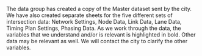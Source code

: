 The data group has created a copy of the Master dataset sent by the city. 
We have also created separate sheets for the five different sets of intersection data: Network Settings, Node Data, Link Data, Lane Data, Timing Plan Settings, Phasing Data. As we work through the data, the variables that we understand and/or is relevant is highlighted in bold. Other data may be relevant as well. We will contact the city to clarify the other variables.
